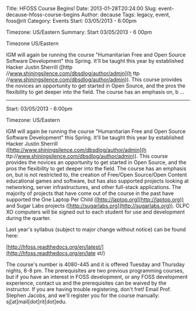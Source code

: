 Title: HFOSS Course Begins!
Date: 2013-01-28T20:24:00
Slug: event-decause-hfoss-course-begins
Author: decause
Tags: legacy, event, foss@rit
Category: Events
Start: 03/05/2013 - 6:00pm

Timezone: US/Eastern
Summary: 
	Start  03/05/2013 - 6 00pm

Timezone  US/Eastern

IGM will again be running the course "Humanitarian Free and Open Source
Software Development" this Spring. It'll be taught this year by established
Hacker Justin Sherrill ([http //www.shiningsilence.com/dbsdlog/author/admin](h
ttp //www.shiningsilence.com/dbsdlog/author/admin)). This course provides the
novices an opportunity to get started in Open Source, and the pros the
flexibility to get deeper into the field. The course has an emphasis on, b ... 

---
Start: 03/05/2013 - 6:00pm

Timezone: US/Eastern

IGM will again be running the course "Humanitarian Free and Open Source
Software Development" this Spring. It'll be taught this year by established
Hacker Justin Sherrill ([http://www.shiningsilence.com/dbsdlog/author/admin](h
ttp://www.shiningsilence.com/dbsdlog/author/admin)). This course provides the
novices an opportunity to get started in Open Source, and the pros the
flexibility to get deeper into the field. The course has an emphasis on, but
is not restricted to, the creation of Free/Open Source/Open Content
educational games and software, but has also supported projects looking at
networking, server infrastructures, and other full-stack applications. The
majority of projects that have come out of the course in the past have
supported the One Laptop Per Child ([http://laptop.org](http://laptop.org))
and Sugar Labs projects ([http://sugarlabs.org](http://sugarlabs.org)). OLPC
XO computers will be signed out to each student for use and development during
the quarter.

Last year's syllabus (subject to major change without notice) can be found
here:

[http://hfoss.readthedocs.org/en/latest/](http://hfoss.readthedocs.org/en/late
st/)

The course's number is 4080-445 and it is offered Tuesday and Thursday nights,
6-8 pm. The prerequisites are two previous programming courses, but if you
have an interest in FOSS development, or any FOSS development experience,
contact us and the prerequisites can be waived by the instructor. If you are
having trouble registering, don't fret! Email Prof. Stephen Jacobs, and we'll
register you for the course manually: sj[at]mail[dot]rit[dot]edu.

